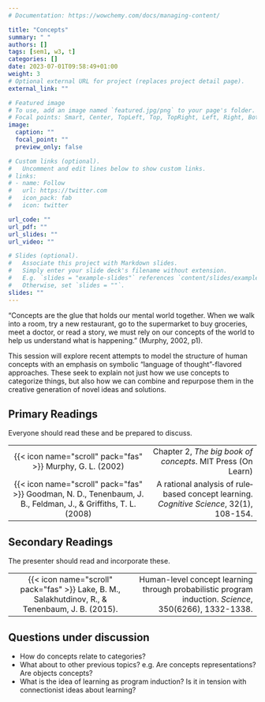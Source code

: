 ```yaml
---
# Documentation: https://wowchemy.com/docs/managing-content/

title: "Concepts"
summary: " "
authors: []
tags: [sem1, w3, t]
categories: []
date: 2023-07-01T09:58:49+01:00
weight: 3
# Optional external URL for project (replaces project detail page).
external_link: ""

# Featured image
# To use, add an image named `featured.jpg/png` to your page's folder.
# Focal points: Smart, Center, TopLeft, Top, TopRight, Left, Right, BottomLeft, Bottom, BottomRight.
image:
  caption: ""
  focal_point: ""
  preview_only: false

# Custom links (optional).
#   Uncomment and edit lines below to show custom links.
# links:
# - name: Follow
#   url: https://twitter.com
#   icon_pack: fab
#   icon: twitter

url_code: ""
url_pdf: ""
url_slides: ""
url_video: ""

# Slides (optional).
#   Associate this project with Markdown slides.
#   Simply enter your slide deck's filename without extension.
#   E.g. `slides = "example-slides"` references `content/slides/example-slides.md`.
#   Otherwise, set `slides = ""`.
slides: ""
---
```


“Concepts are the glue that holds our mental world together. When we walk into a room, try a new restaurant, go to the supermarket to buy groceries, meet a doctor, or read a story, we must rely on our concepts of the world to help us understand what is happening.” (Murphy, 2002, p1).

This session will explore recent attempts to model the structure of human concepts with an emphasis on symbolic “language of thought”-flavored approaches. These seek to explain not just how we use concepts to categorize things, but also how we can combine and repurpose them in the creative generation of novel ideas and solutions.


## Primary Readings

Everyone should read these and be prepared to discuss.

|  |  |
|:----:|-----:|
| {{< icon name="scroll" pack="fas" >}} Murphy, G. L. (2002) |  Chapter 2, *The big book of concepts*. MIT Press (On Learn) |
| {{< icon name="scroll" pack="fas" >}} Goodman, N. D., Tenenbaum, J. B., Feldman, J., & Griffiths, T. L. (2008) | A rational analysis of rule‐based concept learning. *Cognitive Science*, 32(1), 108-154.  |

## Secondary Readings

The presenter should read and incorporate these.

|  |  |
|:----:|-----:|
| {{< icon name="scroll" pack="fas" >}} Lake, B. M., Salakhutdinov, R., & Tenenbaum, J. B. (2015). |Human-level concept learning through probabilistic program induction. *Science*, 350(6266), 1332-1338. |


## Questions under discussion

- How do concepts relate to categories?
- What about to other previous topics? e.g. Are concepts representations? Are objects concepts?
- What is the idea of learning as program induction? Is it in tension with connectionist ideas about learning?

